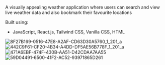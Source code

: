 A visually appealing weather application where users can search and view live weather data and also bookmark their favourite locations 

Built using:
* JavaScript, React.js, Tailwind CSS, Vanilla CSS, HTML

![8F27B169-0516-47E8-A2AF-CD63D30A5760_1_201_a](https://github.com/user-attachments/assets/f4187282-7c59-4b79-93a0-e6cd3dcd3d85)
![442C9F61-CF20-4B34-A4DD-DF5AE56B778F_1_201_a](https://github.com/user-attachments/assets/8945122c-98d3-481b-84f8-8541fdc3cc0d)
![471A6EBF-474F-430B-AA51-D42CDAA7AA55](https://github.com/user-attachments/assets/f0213247-03f8-4b13-9318-9e60ea30819e)
![59D04491-6500-41F2-AC52-93971865D261](https://github.com/user-attachments/assets/ebed51d9-a049-4d40-886a-2155a51e2da9)
